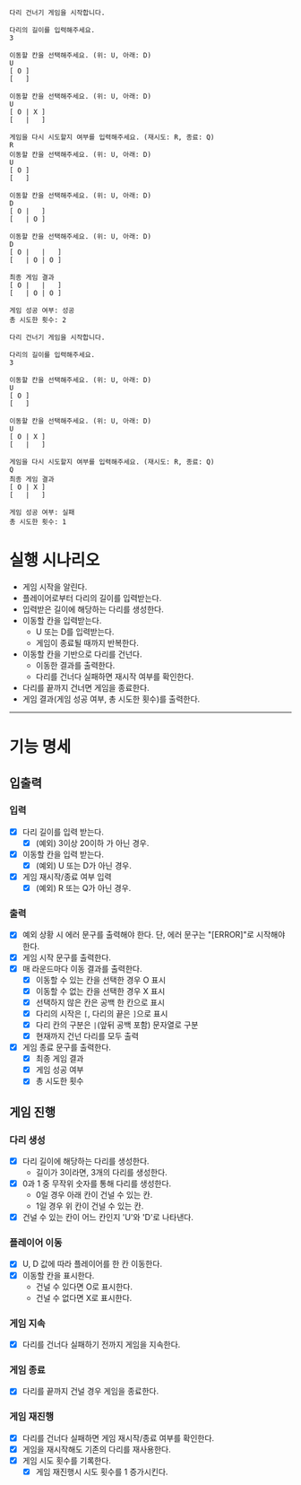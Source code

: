 ```text
다리 건너기 게임을 시작합니다.

다리의 길이를 입력해주세요.
3

이동할 칸을 선택해주세요. (위: U, 아래: D)
U
[ O ]
[   ]

이동할 칸을 선택해주세요. (위: U, 아래: D)
U
[ O | X ]
[   |   ]

게임을 다시 시도할지 여부를 입력해주세요. (재시도: R, 종료: Q)
R
이동할 칸을 선택해주세요. (위: U, 아래: D)
U
[ O ]
[   ]

이동할 칸을 선택해주세요. (위: U, 아래: D)
D
[ O |   ]
[   | O ]

이동할 칸을 선택해주세요. (위: U, 아래: D)
D
[ O |   |   ]
[   | O | O ]

최종 게임 결과
[ O |   |   ]
[   | O | O ]

게임 성공 여부: 성공
총 시도한 횟수: 2
```
```text
다리 건너기 게임을 시작합니다.

다리의 길이를 입력해주세요.
3

이동할 칸을 선택해주세요. (위: U, 아래: D)
U
[ O ]
[   ]

이동할 칸을 선택해주세요. (위: U, 아래: D)
U
[ O | X ]
[   |   ]

게임을 다시 시도할지 여부를 입력해주세요. (재시도: R, 종료: Q)
Q
최종 게임 결과
[ O | X ]
[   |   ]

게임 성공 여부: 실패
총 시도한 횟수: 1
```


# 실행 시나리오

- 게임 시작을 알린다.
- 플레이어로부터 다리의 길이를 입력받는다.
- 입력받은 길이에 해당하는 다리를 생성한다.
- 이동할 칸을 입력받는다.
  - U 또는 D를 입력받는다.
  - 게임이 종료될 때까지 반복한다.
- 이동할 칸을 기반으로 다리를 건넌다.
  - 이동한 결과를 출력한다. 
  - 다리를 건너다 실패하면 재시작 여부를 확인한다.
- 다리를 끝까지 건너면 게임을 종료한다.
- 게임 결과(게임 성공 여부, 총 시도한 횟수)를 출력한다.


---

# 기능 명세

## 입출력

### 입력

- [x] 다리 길이를 입력 받는다.
  - [x] (예외) 3이상 20이하 가 아닌 경우.
- [x] 이동할 칸을 입력 받는다.
  - [x] (예외) U 또는 D가 아닌 경우.
- [x] 게임 재시작/종료 여부 입력
  - [x] (예외) R 또는 Q가 아닌 경우.

### 출력

- [x] 예외 상황 시 에러 문구를 출력해야 한다. 단, 에러 문구는 "[ERROR]"로 시작해야 한다.
- [x] 게임 시작 문구를 출력한다.
- [x] 매 라운드마다 이동 결과를 출력한다.
  - [x] 이동할 수 있는 칸을 선택한 경우 O 표시
  - [x] 이동할 수 없는 칸을 선택한 경우 X 표시
  - [x] 선택하지 않은 칸은 공백 한 칸으로 표시
  - [x] 다리의 시작은 `[`, 다리의 끝은 `]`으로 표시
  - [x] 다리 칸의 구분은 `|`(앞뒤 공백 포함) 문자열로 구분
  - [x] 현재까지 건넌 다리를 모두 출력
- [x] 게임 종료 문구를 출력한다.
  - [x] 최종 게임 결과
  - [x] 게임 성공 여부
  - [x] 총 시도한 횟수

## 게임 진행

### 다리 생성

- [x] 다리 길이에 해당하는 다리를 생성한다.
  - 길이가 3이라면, 3개의 다리를 생성한다.
- [x] 0과 1 중 무작위 숫자를 통해 다리를 생성한다.
  - 0일 경우 아래 칸이 건널 수 있는 칸.
  - 1일 경우 위 칸이 건널 수 있는 칸.
- [x] 건널 수 있는 칸이 어느 칸인지 'U'와 'D'로 나타낸다.

### 플레이어 이동

- [x] U, D 값에 따라 플레이어를 한 칸 이동한다.
- [x] 이동할 칸을 표시한다.
  - 건널 수 있다면 O로 표시한다.
  - 건널 수 없다면 X로 표시한다.  

### 게임 지속

- [x] 다리를 건너다 실패하기 전까지 게임을 지속한다.

### 게임 종료

- [x] 다리를 끝까지 건널 경우 게임을 종료한다.

### 게임 재진행

- [x] 다리를 건너다 실패하면 게임 재시작/종료 여부를 확인한다.
- [x] 게임을 재시작해도 기존의 다리를 재사용한다.
- [x] 게임 시도 횟수를 기록한다.
  - [x] 게임 재진행시 시도 횟수를 1 증가시킨다.